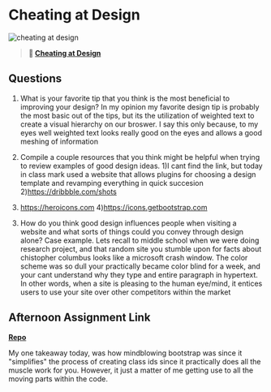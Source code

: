 # Cheating at Design

![cheating at design](https://bcw.blob.core.windows.net/public/img/courses/5247609446691139)

> **📖 [Cheating at Design](https://codeworksacademy.com/fs-student-guide/resources/wk1/04-Cheating-at-Design)**

## Questions

1. What is your favorite tip that you think is the most beneficial to improving your design?
In my opinion my favorite design tip is probably the most basic out of the tips, but its the utilization of weighted text to create a visual hierarchy on our broswer. I say this only because, to my eyes well weighted text looks really good on the eyes and allows a good meshing of information

2. Compile a couple resources that you think might be helpful when trying to review examples of good design ideas.
1)I cant find the link, but today in class mark used a website that allows plugins for choosing a design template and revamping everything in quick succesion
2)https://dribbble.com/shots
3) https://heroicons.com
4)https://icons.getbootstrap.com

3. How do you think good design influences people when visiting a website and what sorts of things could you convey through design alone?
Case example. Lets recall to middle school when we were doing research project, and that random site you stumble upon for facts about chistopher columbus looks like a microsoft crash window. The color scheme was so dull your practically became color blind for a week, and your cant understand why they type and entire paragraph in hypertext. 
In other words, when a site is pleasing to the human eye/mind, it entices users to use your site over other competitors within the market

## Afternoon Assignment Link

**[Repo](https://github.com/Omanmano2/MockSite.git)**

My one takeaway today, was how mindblowing bootstrap was since it "simplifies" the process of creating class ids since it practically does all the muscle work for you. However, it just a matter of me getting use to all the moving parts within the code.
